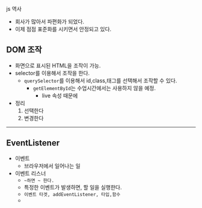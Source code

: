 js 역사

- 회사가 많아서 파편화가 되었다.
- 이제 점점 표준화를 시키면서 안정되고 있다.



## DOM 조작

- 화면으로 표시된 HTML을 조작이 가능.
- selector를 이용해서 조작을 한다.
  - `querySelector`를 이용해서 id,class,태그를 선택해서 조작할 수 있다.
    - `getElementById`는 수업시간에서는 사용하지 않을 예정.
      - live 속성 때문에
- 정리
  1. 선택한다
  2. 변경한다

----

## EventListener

- 이벤트
  - 브라우저에서 일어나는 일
- 이벤트 리스너
  - `~하면 ~ 한다.`
  - 특정한 이벤트가 발생하면, 할 일을 실행한다.
  - `이벤트 타겟, addEventListener, 타입,함수`
  - 